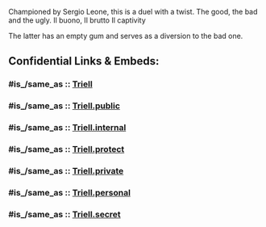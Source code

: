 Championed by Sergio Leone, this is a duel with a twist. 
The good, the bad and the ugly. 
Il buono, Il brutto Il captivity 


The latter has an empty gum and serves as a diversion to the bad one. 


## Confidential Links & Embeds: 

### #is_/same_as :: [Triell](/_Standards/Society/Communication/Media/Movie/Movie-Genre/Western-Movie/Triell.md) 

### #is_/same_as :: [Triell.public](/_public/Society/Communication/Media/Movie/Movie-Genre/Western-Movie/Triell.public.md) 

### #is_/same_as :: [Triell.internal](/_internal/Society/Communication/Media/Movie/Movie-Genre/Western-Movie/Triell.internal.md) 

### #is_/same_as :: [Triell.protect](/_protect/Society/Communication/Media/Movie/Movie-Genre/Western-Movie/Triell.protect.md) 

### #is_/same_as :: [Triell.private](/_private/Society/Communication/Media/Movie/Movie-Genre/Western-Movie/Triell.private.md) 

### #is_/same_as :: [Triell.personal](/_personal/Society/Communication/Media/Movie/Movie-Genre/Western-Movie/Triell.personal.md) 

### #is_/same_as :: [Triell.secret](/_secret/Society/Communication/Media/Movie/Movie-Genre/Western-Movie/Triell.secret.md)

